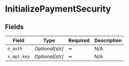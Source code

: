 # InitializePaymentSecurity


## Fields

| Field              | Type               | Required           | Description        |
| ------------------ | ------------------ | ------------------ | ------------------ |
| `o_auth`           | *Optional[str]*    | :heavy_minus_sign: | N/A                |
| `x_api_key`        | *Optional[str]*    | :heavy_minus_sign: | N/A                |